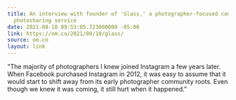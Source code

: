 ```yaml
---
title: An interview with founder of 'Glass,' a photographer-focused community and
  photosharing service
date: 2021-08-10 09:53:05.723000000 -05:00
link: https://om.co/2021/08/10/glass/
source: om.co
layout: link
---
```


"The majority of photographers I knew joined Instagram a few years later. When Facebook purchased Instagram in 2012, it was easy to assume that it would start to shift away from its early photographer community roots. Even though we knew it was coming, it still hurt when it happened."